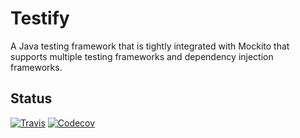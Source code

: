 # Testify 
A Java testing framework that is tightly integrated with Mockito that supports multiple testing frameworks and dependency injection frameworks.

## Status
[![Travis](https://img.shields.io/travis/FitburIO/testify.svg)]()
[![Codecov](https://img.shields.io/codecov/c/github/FitburIO/testify.svg)]()
